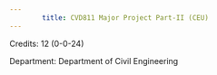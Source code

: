 ```yaml
---
        title: CVD811 Major Project Part-II (CEU)
---
```

Credits: 12 (0-0-24)

Department: Department of Civil Engineering

